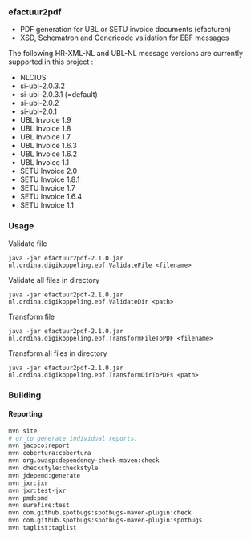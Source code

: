 ### efactuur2pdf

- PDF generation for UBL or SETU invoice documents (efacturen)
- XSD, Schematron and Genericode validation for EBF messages

The following HR-XML-NL and UBL-NL message versions are currently supported in this project :
- NLCIUS
- si-ubl-2.0.3.2
- si-ubl-2.0.3.1 (=default)
- si-ubl-2.0.2
- si-ubl-2.0.1
- UBL Invoice 1.9
- UBL Invoice 1.8
- UBL Invoice 1.7
- UBL Invoice 1.6.3
- UBL Invoice 1.6.2
- UBL Invoice 1.1
- SETU Invoice 2.0
- SETU Invoice 1.8.1
- SETU Invoice 1.7
- SETU Invoice 1.6.4
- SETU Invoice 1.1

### Usage

Validate file

```
java -jar efactuur2pdf-2.1.0.jar nl.ordina.digikoppeling.ebf.ValidateFile <filename>
```

Validate all files in directory

```
java -jar efactuur2pdf-2.1.0.jar nl.ordina.digikoppeling.ebf.ValidateDir <path>
```

Transform file

```
java -jar efactuur2pdf-2.1.0.jar nl.ordina.digikoppeling.ebf.TransformFileToPDF <filename>
```

Transform all files in directory

```
java -jar efactuur2pdf-2.1.0.jar nl.ordina.digikoppeling.ebf.TransformDirToPDFs <path>
```

### Building

#### Reporting

```bash
mvn site
# or to generate individual reports:
mvn jacoco:report
mvn cobertura:cobertura
mvn org.owasp:dependency-check-maven:check
mvn checkstyle:checkstyle
mvn jdepend:generate
mvn jxr:jxr
mvn jxr:test-jxr
mvn pmd:pmd
mvn surefire:test
mvn com.github.spotbugs:spotbugs-maven-plugin:check
mvn com.github.spotbugs:spotbugs-maven-plugin:spotbugs
mvn taglist:taglist
```

